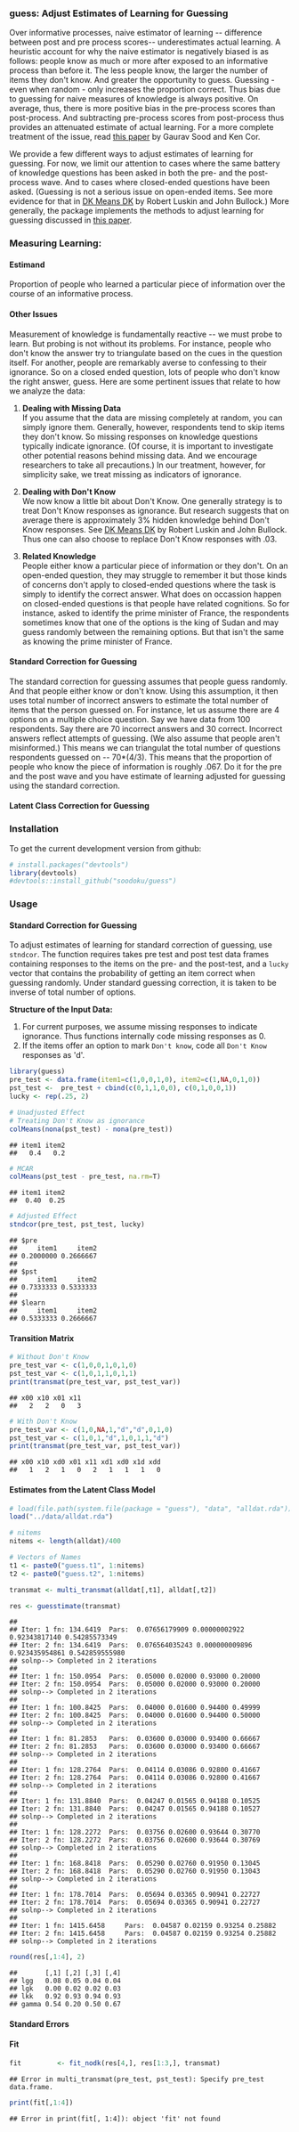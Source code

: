 ### guess: Adjust Estimates of Learning for Guessing

Over informative processes, naive estimator of learning -- difference between post and pre process scores-- underestimates actual learning. A heuristic account for why the naive estimator is negatively biased is as follows: people know as much or more after exposed to an informative process than before it. The less people know, the larger the number of items they don't know. And greater the opportunity to guess. Guessing - even when random - only increases the proportion correct. Thus bias due to guessing for naive measures of knowledge is always positive. On average, thus, there is more positive bias in the pre-process scores than post-process. And subtracting pre-process scores from post-process thus provides an attenuated estimate of actual learning. For a more complete treatment of the issue, read [this paper](http://gsood.com/research/papers/guess.pdf) by Gaurav Sood and Ken Cor.

We provide a few different ways to adjust estimates of learning for guessing. For now, we limit our attention to cases where the same battery of knowledge questions has been asked in both the pre- and the post-process wave. And to cases where closed-ended questions have been asked. (Guessing is not a serious issue on open-ended items. See more evidence for that in [DK Means DK](http://bullock.research.yale.edu/papers/DKs/DK.pdf) by Robert Luskin and John Bullock.)  More generally, the package implements the methods to adjust learning for guessing discussed in [this paper](http://gsood.com/research/papers/guess.pdf).

### Measuring Learning:

#### Estimand

Proportion of people who learned a particular piece of information over the course of an informative process. 

#### Other Issues
Measurement of knowledge is fundamentally reactive -- we must probe to learn. But probing is not without its problems. For instance, people who don't know the answer try to triangulate based on the cues in the question itself. For another, people are remarkably averse to confessing to their ignorance. So on a closed ended question, lots of people who don't know the right answer, guess. Here are some pertinent issues that relate to how we analyze the data:

1. **Dealing with Missing Data**  
If you assume that the data are missing completely at random, you can simply ignore them. Generally, however, respondents tend to skip items they don't know. So missing responses on knowledge questions typically indicate ignorance. (Of course, it is important to investigate other potential reasons behind missing data. And we encourage researchers to take all precautions.) In our treatment, however, for simplicity sake, we treat missing as indicators of ignorance. 

2. **Dealing with Don't Know**  
We now know a little bit about Don't Know. One generally strategy is to treat Don't Know responses as ignorance. But research suggests that on average there is approximately 3\% hidden knowledge behind Don't Know responses. See [DK Means DK](http://bullock.research.yale.edu/papers/DKs/DK.pdf) by Robert Luskin and John Bullock. Thus one can also choose to replace Don't Know responses with .03.

3. **Related Knowledge**  
People either know a particular piece of information or they don't. On an open-ended question, they may struggle to remember it but those kinds of concerns don't apply to closed-ended questions where the task is simply to identify the correct answer. What does on occassion happen on closed-ended questions is that people have related cognitions. So for instance, asked to identify the prime minister of France, the respondents sometimes know that one of the options is the king of Sudan and may guess randomly between the remaining options. But that isn't the same as knowing the prime minister of France. 

#### Standard Correction for Guessing

The standard correction for guessing assumes that people guess randomly. And that people either know or don't know. Using this assumption, it then uses total number of incorrect answers to estimate the total number of items that the person guessed on. For instance, let us assume there are 4 options on a multiple choice question. Say we have data from 100 respondents. Say there are 70 incorrect answers and 30 correct. Incorrect answers reflect attempts of guessing. (We also assume that people aren't misinformed.) This means we can triangulat the total number of questions respondents guessed on -- 70*(4/3). This means that the proportion of people who know the piece of information is roughly .067. Do it for the pre and the post wave and you have estimate of learning adjusted for guessing using the standard correction.

#### Latent Class Correction for Guessing

### Installation

To get the current development version from github:


```r
# install.packages("devtools")
library(devtools)
#devtools::install_github("soodoku/guess")
```

### Usage

#### Standard Correction for Guessing

To adjust estimates of learning for standard correction of guessing, use `stndcor`. The function requires takes pre test and post test data frames containing responses to the items on the pre- and the post-test, and a `lucky` vector that contains the probability of getting an item correct when guessing randomly. Under standard guessing correction, it is taken to be inverse of total number of options. 

**Structure of the Input Data:**

1. For current purposes, we assume missing responses to indicate ignorance. Thus functions internally code missing responses as 0.
2. If the items offer an option to mark `Don't know`, code all `Don't Know` responses as 'd'.


```r
library(guess)
pre_test <- data.frame(item1=c(1,0,0,1,0), item2=c(1,NA,0,1,0)) 
pst_test <-  pre_test + cbind(c(0,1,1,0,0), c(0,1,0,0,1))
lucky <- rep(.25, 2)

# Unadjusted Effect
# Treating Don't Know as ignorance
colMeans(nona(pst_test) - nona(pre_test))
```

```
## item1 item2 
##   0.4   0.2
```

```r
# MCAR
colMeans(pst_test - pre_test, na.rm=T)
```

```
## item1 item2 
##  0.40  0.25
```

```r
# Adjusted Effect
stndcor(pre_test, pst_test, lucky)
```

```
## $pre
##     item1     item2 
## 0.2000000 0.2666667 
## 
## $pst
##     item1     item2 
## 0.7333333 0.5333333 
## 
## $learn
##     item1     item2 
## 0.5333333 0.2666667
```

#### Transition Matrix


```r
# Without Don't Know
pre_test_var <- c(1,0,0,1,0,1,0) 
pst_test_var <- c(1,0,1,1,0,1,1)
print(transmat(pre_test_var, pst_test_var))
```

```
## x00 x10 x01 x11 
##   2   2   0   3
```

```r
# With Don't Know
pre_test_var <- c(1,0,NA,1,"d","d",0,1,0)
pst_test_var <- c(1,0,1,"d",1,0,1,1,"d")
print(transmat(pre_test_var, pst_test_var))
```

```
## x00 x10 xd0 x01 x11 xd1 xd0 x1d xdd 
##   1   2   1   0   2   1   1   1   0
```

#### Estimates from the Latent Class Model


```r
# load(file.path(system.file(package = "guess"), "data", "alldat.rda"))
load("../data/alldat.rda")

# nitems
nitems <- length(alldat)/400

# Vectors of Names
t1 <- paste0("guess.t1", 1:nitems)
t2 <- paste0("guess.t2", 1:nitems)

transmat <- multi_transmat(alldat[,t1], alldat[,t2])

res <- guesstimate(transmat)
```

```
## 
## Iter: 1 fn: 134.6419	 Pars:  0.07656179909 0.00000002922 0.92343817140 0.54285573349
## Iter: 2 fn: 134.6419	 Pars:  0.076564035243 0.000000009896 0.923435954861 0.542859555980
## solnp--> Completed in 2 iterations
## 
## Iter: 1 fn: 150.0954	 Pars:  0.05000 0.02000 0.93000 0.20000
## Iter: 2 fn: 150.0954	 Pars:  0.05000 0.02000 0.93000 0.20000
## solnp--> Completed in 2 iterations
## 
## Iter: 1 fn: 100.8425	 Pars:  0.04000 0.01600 0.94400 0.49999
## Iter: 2 fn: 100.8425	 Pars:  0.04000 0.01600 0.94400 0.50000
## solnp--> Completed in 2 iterations
## 
## Iter: 1 fn: 81.2853	 Pars:  0.03600 0.03000 0.93400 0.66667
## Iter: 2 fn: 81.2853	 Pars:  0.03600 0.03000 0.93400 0.66667
## solnp--> Completed in 2 iterations
## 
## Iter: 1 fn: 128.2764	 Pars:  0.04114 0.03086 0.92800 0.41667
## Iter: 2 fn: 128.2764	 Pars:  0.04114 0.03086 0.92800 0.41667
## solnp--> Completed in 2 iterations
## 
## Iter: 1 fn: 131.8840	 Pars:  0.04247 0.01565 0.94188 0.10525
## Iter: 2 fn: 131.8840	 Pars:  0.04247 0.01565 0.94188 0.10527
## solnp--> Completed in 2 iterations
## 
## Iter: 1 fn: 128.2272	 Pars:  0.03756 0.02600 0.93644 0.30770
## Iter: 2 fn: 128.2272	 Pars:  0.03756 0.02600 0.93644 0.30769
## solnp--> Completed in 2 iterations
## 
## Iter: 1 fn: 168.8418	 Pars:  0.05290 0.02760 0.91950 0.13045
## Iter: 2 fn: 168.8418	 Pars:  0.05290 0.02760 0.91950 0.13043
## solnp--> Completed in 2 iterations
## 
## Iter: 1 fn: 178.7014	 Pars:  0.05694 0.03365 0.90941 0.22727
## Iter: 2 fn: 178.7014	 Pars:  0.05694 0.03365 0.90941 0.22727
## solnp--> Completed in 2 iterations
## 
## Iter: 1 fn: 1415.6458	 Pars:  0.04587 0.02159 0.93254 0.25882
## Iter: 2 fn: 1415.6458	 Pars:  0.04587 0.02159 0.93254 0.25882
## solnp--> Completed in 2 iterations
```

```r
round(res[,1:4], 2)
```

```
##       [,1] [,2] [,3] [,4]
## lgg   0.08 0.05 0.04 0.04
## lgk   0.00 0.02 0.02 0.03
## lkk   0.92 0.93 0.94 0.93
## gamma 0.54 0.20 0.50 0.67
```

#### Standard Errors



#### Fit


```r
fit			<- fit_nodk(res[4,], res[1:3,], transmat) 
```

```
## Error in multi_transmat(pre_test, pst_test): Specify pre_test data.frame.
```

```r
print(fit[,1:4])
```

```
## Error in print(fit[, 1:4]): object 'fit' not found
```

